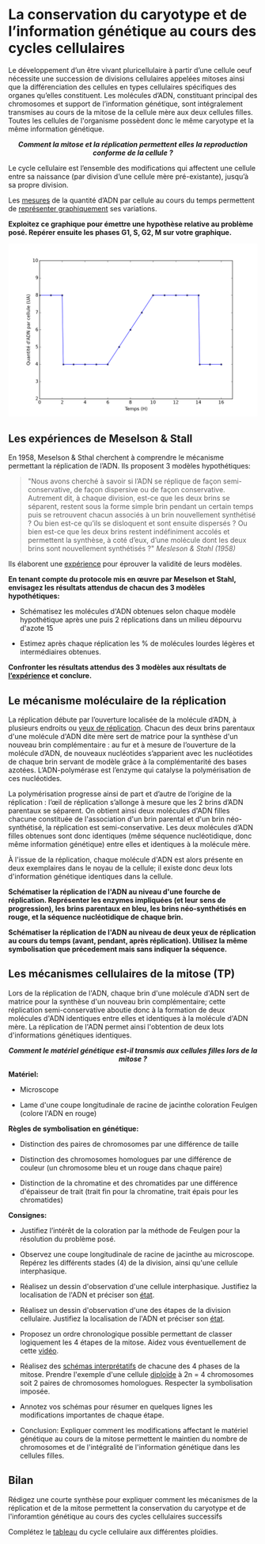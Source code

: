 # La conservation du caryotype et de l’information génétique au cours des cycles cellulaires

Le développement d’un être vivant pluricellulaire à partir d’une cellule oeuf nécessite une succession de divisions cellulaires appelées mitoses ainsi que la différenciation des cellules en types cellulaires spécifiques des organes qu’elles constituent. Les molécules d’ADN, constituant principal des chromosomes et support de l’information génétique, sont intégralement transmises au cours de la mitose de la cellule mère aux deux cellules filles. Toutes les cellules de l'organisme possèdent donc le même caryotype et la même information génétique.

***<p align="center">Comment la mitose et la réplication permettent elles la reproduction conforme de la cellule ?</p>***

Le cycle cellulaire est l’ensemble des modifications qui affectent une cellule entre sa naissance (par division d’une cellule mère pré-existante), jusqu’à sa propre division.

Les [mesures](https://ipfs.io/ipfs/QmaEerNc9isnYPmmzHuac3NPSTC6g8eyzXv1Q2LuBgqy8N) de la quantité d’ADN par cellule au cours du temps permettent de [représenter graphiquement](https://ipfs.io/ipfs/QmNMXbzUB4JZNbZwgWMpV2trNTUaCdgYKmH3ioLNWgZvgd/adncycle.py) ses variations. 

**Exploitez ce graphique pour émettre une hypothèse relative au problème posé. Repérer ensuite les phases G1, S, G2, M sur votre graphique.**

<p align="center">
  <img src="docsvt/adncycle.png">
</p>

## Les expériences de Meselson & Stall

En 1958, Meselson & Sthal cherchent à comprendre le mécanisme permettant la réplication de l’ADN. Ils proposent 3 modèles hypothétiques:

> "Nous avons cherché à savoir si l’ADN se réplique de façon semi-conservative, de façon dispersive ou de façon conservative. Autrement dit, à chaque division, est-ce que les deux brins se séparent, restent sous la forme simple brin pendant un certain temps puis se retrouvent chacun associés à un brin nouvellement synthétisé ? Ou bien est-ce qu’ils se disloquent et sont ensuite dispersés ? Ou bien est-ce que les deux brins restent indéfiniment accolés et permettent la synthèse, à coté d’eux, d’une molécule dont les deux brins sont nouvellement synthétisés ?" *Mesleson & Stahl (1958)*

Ils élaborent une [expérience](http://svt.ac-dijon.fr/schemassvt/IMG/meselson_stahl.gif) pour éprouver la validité de leurs modèles.

 **En tenant compte du protocole mis en œuvre par Meselson et Stahl, envisagez les résultats attendus de chacun des 3 modèles hypothétiques:**
 
 - Schématisez les molécules d'ADN obtenues selon chaque modèle hypothétique après une puis 2 réplications dans un milieu dépourvu d'azote 15
 
 - Estimez après chaque réplication les % de molécules lourdes légères et intermédiaires obtenues.

**Confronter les résultats attendus des 3 modèles aux résultats de [l’expérience](http://svt.ac-dijon.fr/schemassvt/IMG/meselson_stahl.gif) et conclure.**

## Le mécanisme moléculaire de la réplication

La réplication débute par l’ouverture localisée de la molécule d’ADN, à plusieurs endroits ou [yeux de réplication](http://raymond.rodriguez1.free.fr/Documents/Cellule-genome/replication3.png). Chacun des deux brins parentaux d'une molécule d'ADN dite mère sert de matrice pour la synthèse d'un nouveau brin complémentaire : au fur et à mesure de l’ouverture de la molécule d’ADN, de nouveaux nucléotides s’apparient avec les nucléotides de chaque brin servant de modèle grâce à la complémentarité des bases azotées. L’ADN-polymérase est l’enzyme qui catalyse la polymérisation de ces nucléotides.

La polymérisation progresse ainsi de part et d’autre de l’origine de la réplication : l’œil de réplication s’allonge à mesure que les 2 brins d’ADN parentaux se séparent. On obtient ainsi deux molécules d'ADN filles chacune constituée de l'association d'un brin parental et d'un brin néo-synthétisé, la réplication est semi-conservative. Les deux molécules d’ADN filles obtenues sont donc identiques (même séquence nucléotidique, donc même information génétique) entre elles et identiques à la molécule mère. 

À l'issue de la réplication, chaque molécule d'ADN est alors présente en deux exemplaires dans le noyau de la cellule; il existe donc deux lots d'information génétique identiques dans la cellule.

**Schématiser la réplication de l'ADN au niveau d'une fourche de réplication. Représenter les enzymes impliquées (et leur sens de progression), les brins parentaux en bleu, les brins néo-synthétisés en rouge, et la séquence nucléotidique de chaque brin.**

**Schématiser la réplication de l'ADN au niveau de deux yeux de réplication au cours du temps (avant, pendant, après réplication). Utilisez la même symbolisation que précedement mais sans indiquer la séquence.**

## Les mécanismes cellulaires de la mitose (TP)

Lors de la réplication de l'ADN, chaque brin d'une molécule d'ADN sert de matrice pour la synthèse d'un nouveau brin complémentaire; cette réplication semi-conservative aboutie donc à la formation de deux molécules d'ADN identiques entre elles et identiques à la molécule d'ADN mère. La réplication de l'ADN permet ainsi l'obtention de deux lots d'informations génétiques identiques.

***<p align="center">Comment le matériel génétique est-il transmis aux cellules filles lors de la mitose ?</p>***

**Matériel:**

 - Microscope
 
 - Lame d'une coupe longitudinale de racine de jacinthe coloration Feulgen (colore l'ADN en rouge)

**Règles de symbolisation en génétique:**

- Distinction des paires de chromosomes par une différence de taille 

- Distinction des chromosomes homologues par une différence de couleur (un chromosome bleu et un rouge dans chaque paire) 

- Distinction de la chromatine et des chromatides par une différence d'épaisseur de trait (trait fin pour la chromatine, trait épais pour les chromatides)

**Consignes:**

- Justifiez l’intérêt de la coloration par la méthode de Feulgen pour la résolution du problème posé.

- Observez une coupe longitudinale de racine de jacinthe au microscope. Repérez les différents stades (4) de la division, ainsi qu'une cellule interphasique.

- Réalisez un dessin d'observation d'une cellule interphasique. Justifiez la localisation de l'ADN et préciser son [état](https://ipfs.io/ipfs/QmRVmEuyrRk5CNTwLyBi1mNdwGybAT8d4Tqe5VWevfHEgY).

- Réalisez un dessin d'observation d'une des étapes de la division cellulaire. Justifiez la localisation de l'ADN et préciser son [état](https://ipfs.io/ipfs/QmRVmEuyrRk5CNTwLyBi1mNdwGybAT8d4Tqe5VWevfHEgY).

- Proposez un ordre chronologique possible permettant de classer logiquement les 4 étapes de la mitose. Aidez vous éventuellement de cette [vidéo](https://youtu.be/Y_uv5tzyKvY).

- Réalisez des [schémas interprétatifs](https://ipfs.io/ipfs/Qmag1GKBhLAv6eANPau1rFHBzDn6dhsMNLXfjFeAvuDY5N) de chacune des 4 phases de la mitose. Prendre l'exemple d'une cellule [diploïde](https://ipfs.io/ipfs/QmYVftRkuvJHPdbE9pejb3NmXjakumin7BHterVgceWppj) à 2n = 4 chromosomes soit 2 paires de chromosomes homologues. Respecter la symbolisation imposée.

- Annotez vos schémas pour résumer en quelques lignes les modifications importantes de chaque étape.

- Conclusion: Expliquer comment les modifications affectant le matériel génétique au cours de la mitose permettent le maintien du nombre de chromosomes et de l'intégralité de l'information génétique dans les cellules filles.

## Bilan

Rédigez une courte synthèse pour expliquer comment les mécanismes de la réplication et de la mitose permettent la conservation du caryotype et de l'inforamtion génétique au cours des cycles cellulaires successifs

Complétez le [tableau](https://ipfs.io/ipfs/QmRLogFJxiA7QmbXBxoJqxt62VDBAHmvvM4MakX4AsRgye) du cycle cellulaire aux différentes ploïdies.
